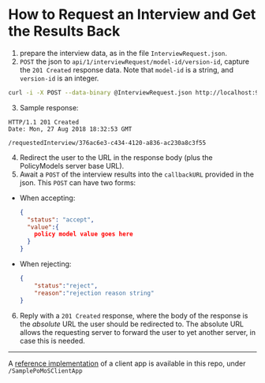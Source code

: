 # How to Request an Interview and Get the Results Back

1. prepare the interview data, as in the file `InterviewRequest.json`.
2. `POST` the json to `api/1/interviewRequest/model-id/version-id`, capture the `201 Created` response data. Note that `model-id` is a string, and `version-id` is an integer.

  ```bash
  curl -i -X POST --data-binary @InterviewRequest.json http://localhost:9000/api/1/interviewRequest/cats-dogs/1
  ```

3. Sample response:

  ```http
  HTTP/1.1 201 Created
  Date: Mon, 27 Aug 2018 18:32:53 GMT

  /requestedInterview/376ac6e3-c434-4120-a836-ac230a8c3f55
 ```

4. Redirect the user to the URL in the response body (plus the PolicyModels server base URL).
5. Await a `POST` of the interview results into the `callbackURL` provided in the json. This `POST` can have two forms:

  * When accepting:

    ```json
    {
      "status": "accept",
      "value":{
        policy model value goes here
      }
    }
    ```

  * When rejecting:

    ```json
    {
        "status":"reject",
        "reason":"rejection reason string"
    }
    ```
6. Reply with a `201 Created` response, where the body of the response is the *absolute* URL the user should be redirected to. The absolute URL allows the requesting server to forward the user to yet another server, in case this is needed.

---
A [reference implementation](/SamplePoMoSClientApp) of a client app is available in this repo, under `/SamplePoMoSClientApp`
